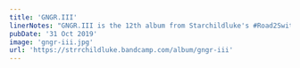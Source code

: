 ```yaml
---
title: 'GNGR.III'
linerNotes: "GNGR.III is the 12th album from Starchildluke's #Road2Switch series. It's the final sequel to GENGARTAPE and GNGR2 with a spooky blend of mysterious, atmospheric music and jazz, with some random stuff thrown in."
pubDate: '31 Oct 2019'
image: 'gngr-iii.jpg'
url: 'https://strrchildluke.bandcamp.com/album/gngr-iii'
---
```



